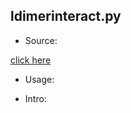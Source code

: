 ## ldimerinteract.py

* Source:

 [click here](https://github.com/leucinw/ComputTools/tree/master/src/ldimerinteract.py)

* Usage:

* Intro:

